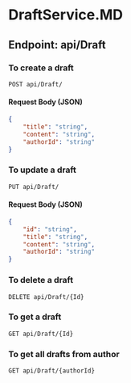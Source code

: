 # DraftService.MD

## Endpoint: api/Draft


### To create a draft
```http
POST api/Draft/
```

#### Request Body (JSON)
```json
{
    "title": "string",
    "content": "string",
    "authorId": "string"
}
```


### To update a draft
```http
PUT api/Draft/
```
#### Request Body (JSON)
```json
{
    "id": "string",
    "title": "string",
    "content": "string",
    "authorId": "string"
}
```


### To delete a draft
```http
DELETE api/Draft/{Id}
```

### To get a draft
```http
GET api/Draft/{Id}
```

### To get all drafts from author
```http
GET api/Draft/{authorId}
```